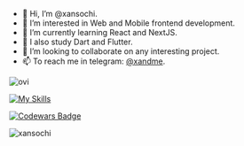 - 👋 Hi, I’m @xansochi.
- 👀 I’m interested in Web and Mobile frontend development.
- 📜 I’m currently learning React and NextJS.
- 📱 I also study Dart and Flutter.
- 💞️ I’m looking to collaborate on any interesting project.
- 📫 To reach me in telegram: [@xandme](https://t.me/xandme).

<!-- This content will not appear in the rendered Markdown -->

<img src="https://github-readme-stats.vercel.app/api/top-langs?username=xansochi&show_icons=true&locale=en&layout=compact&theme=chartreuse-dark" alt="ovi" />

[![My Skills](https://skillicons.dev/icons?i=ts,js,react,nodejs,html,css,figma,docker,dart,express,flutter,gatsby,nextjs,tailwind,vscodegithub&theme=light)](https://skillicons.dev)

[![Codewars Badge](https://www.codewars.com/users/Xansochi/badges/large)](https://www.codewars.com/users/Xansochi)

<p align="left"> <img src="https://komarev.com/ghpvc/?username=xansochi&label=Profile%20views&color=0e75b6&style=flat" alt="xansochi" /> </p>
